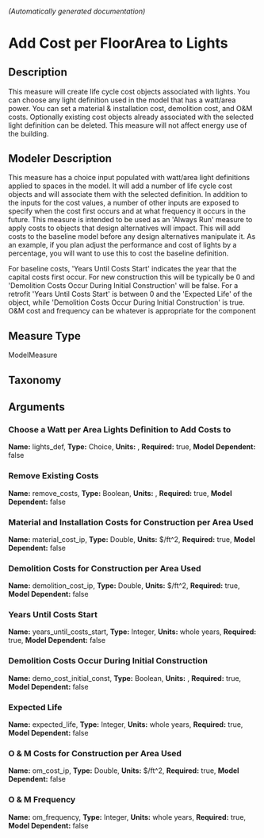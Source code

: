 

###### (Automatically generated documentation)

# Add Cost per FloorArea to Lights

## Description
This measure will create life cycle cost objects associated with lights. You can choose any light definition used in the model that has a watt/area power. You can set a material &amp; installation cost, demolition cost, and O&M costs. Optionally existing cost objects already associated with the selected light definition can be deleted. This measure will not affect energy use of the building.

## Modeler Description
This measure has a choice input populated with watt/area light definitions applied to  spaces in the model. It will add a number of life cycle cost objects and will associate them with the selected definition. In addition to the inputs for the cost values, a number of other inputs are exposed to specify when the cost first occurs and at what frequency it occurs in the future. This measure is intended to be used as an 'Always Run' measure to apply costs to objects that design alternatives will impact. This will add costs to the baseline model before any design alternatives manipulate it. As an example, if you plan adjust the performance and cost of lights by a percentage, you will want to use this to cost the baseline definition.

For baseline costs, 'Years Until Costs Start' indicates the year that the capital costs first occur. For new construction this will be typically be 0 and 'Demolition Costs Occur During Initial Construction' will be false. For a retrofit 'Years Until Costs Start' is between 0 and the 'Expected Life' of the object, while 'Demolition Costs Occur During Initial Construction' is true.  O&M cost and frequency can be whatever is appropriate for the component

## Measure Type
ModelMeasure

## Taxonomy


## Arguments


### Choose a Watt per Area Lights Definition to Add Costs to

**Name:** lights_def,
**Type:** Choice,
**Units:** ,
**Required:** true,
**Model Dependent:** false

### Remove Existing Costs

**Name:** remove_costs,
**Type:** Boolean,
**Units:** ,
**Required:** true,
**Model Dependent:** false

### Material and Installation Costs for Construction per Area Used

**Name:** material_cost_ip,
**Type:** Double,
**Units:** $/ft^2,
**Required:** true,
**Model Dependent:** false

### Demolition Costs for Construction per Area Used

**Name:** demolition_cost_ip,
**Type:** Double,
**Units:** $/ft^2,
**Required:** true,
**Model Dependent:** false

### Years Until Costs Start

**Name:** years_until_costs_start,
**Type:** Integer,
**Units:** whole years,
**Required:** true,
**Model Dependent:** false

### Demolition Costs Occur During Initial Construction

**Name:** demo_cost_initial_const,
**Type:** Boolean,
**Units:** ,
**Required:** true,
**Model Dependent:** false

### Expected Life

**Name:** expected_life,
**Type:** Integer,
**Units:** whole years,
**Required:** true,
**Model Dependent:** false

### O & M Costs for Construction per Area Used

**Name:** om_cost_ip,
**Type:** Double,
**Units:** $/ft^2,
**Required:** true,
**Model Dependent:** false

### O & M Frequency

**Name:** om_frequency,
**Type:** Integer,
**Units:** whole years,
**Required:** true,
**Model Dependent:** false




